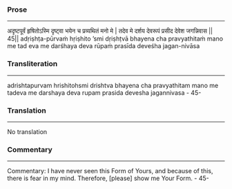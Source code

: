 ### Prose 
 --- 
अदृष्टपूर्वं हृषितोऽस्मि दृष्ट्वा
भयेन च प्रव्यथितं मनो मे |
तदेव मे दर्शय देवरूपं
प्रसीद देवेश जगन्निवास || 45||
adṛiṣhṭa-pūrvaṁ hṛiṣhito ’smi dṛiṣhṭvā
bhayena cha pravyathitaṁ mano me
tad eva me darśhaya deva rūpaṁ
prasīda deveśha jagan-nivāsa

### Transliteration 
 --- 
adrishtapurvam hrishitohsmi drishtva bhayena cha pravyathitam mano me tadeva me darshaya deva rupam prasida devesha jagannivasa - 45-

### Translation 
 --- 
No translation

### Commentary 
 --- 
Commentary: I have never seen this Form of Yours, and because of this, there is fear in my mind. Therefore, [please] show me Your Form. - 45-